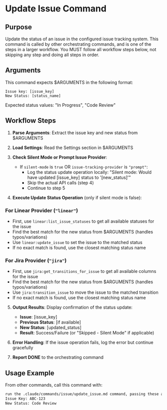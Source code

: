 # Update Issue Command

## Purpose

Update the status of an issue in the configured issue tracking system.
This command is called by other orchestrating commands, and is one of the steps in a larger workflow.
You MUST follow all workflow steps below, not skipping any step and doing all steps in order.

## Arguments

This command expects $ARGUMENTS in the following format:

```
Issue key: [issue_key]
New Status: [status_name]
```

Expected status values: "In Progress", "Code Review"

## Workflow Steps

1. **Parse Arguments**: Extract the issue key and new status from $ARGUMENTS

2. **Load Settings**: Read the Settings section in $ARGUMENTS

3. **Check Silent Mode or Prompt Issue Provider**:
   - If `silent-mode` is `true` OR `issue-tracking-provider` is `"prompt"`:
     - Log the status update operation locally: "Silent mode: Would have updated [issue_key] status to '[new_status]'"
     - Skip the actual API calls (step 4)
     - Continue to step 5

4. **Execute Update Status Operation** (only if silent mode is false):

### For Linear Provider (`"linear"`)
- First, use `linear:list_issue_statuses` to get all available statuses for the issue
- Find the best match for the new status from $ARGUMENTS (handles typos/variations)
- Use `linear:update_issue` to set the issue to the matched status
- If no exact match is found, use the closest matching status name

### For Jira Provider (`"jira"`)
- First, use `jira:get_transitions_for_issue` to get all available columns for the issue
- Find the best match for the new status from $ARGUMENTS (handles typos/variations)
- Use `jira:transition_issue` to move the issue to the matched transition
- If no exact match is found, use the closest matching status name

5. **Output Results**: Display confirmation of the status update:
   - **Issue**: [issue_key]
   - **Previous Status**: [if available]
   - **New Status**: [updated_status]
   - **Result**: Success/Failure (or "Skipped - Silent Mode" if applicable)

6. **Error Handling**: If the issue operation fails, log the error but continue gracefully

7. **Report DONE** to the orchestrating command

## Usage Example

From other commands, call this command with:

```markdown
run the .claude/commands/issue/update_issue.md command, passing these arguments:
Issue Key: ABC-123
New Status: Code Review
```